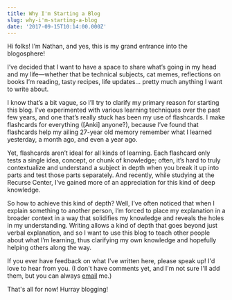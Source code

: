 ```yaml
---
title: Why I'm Starting a Blog
slug: why-i'm-starting-a-blog
date: '2017-09-15T10:14:00.000Z'
---
```


Hi folks! I’m Nathan, and yes, this is my grand entrance into the blogosphere!

I’ve decided that I want to have a space to share what’s going in my head and my life—whether that be technical subjects, cat memes, reflections on books I’m reading, tasty recipes, life updates... pretty much anything I want to write about.

I know that’s a bit vague, so I’ll try to clarify my primary reason for starting this blog. I’ve experimented with various learning techniques over the past few years, and one that’s really stuck has been my use of flashcards. I make flashcards for everything ([Anki] anyone?), because I’ve found that flashcards help my ailing 27-year old memory remember what I learned yesterday, a month ago, and even a year ago.

Yet, flashcards aren’t ideal for all kinds of learning. Each flashcard only tests a single idea, concept, or chunk of knowledge; often, it’s hard to truly contextualize and understand a subject in depth when you break it up into parts and test those parts separately. And recently, while studying at the Recurse Center, I've gained more of an appreciation for this kind of deep knowledge.

So how to achieve this kind of depth? Well, I’ve often noticed that when I explain something to another person, I’m forced to place my explanation in a broader context in a way that solidifies my knowledge and reveals the holes in my understanding. Writing allows a kind of depth that goes beyond just verbal explanation, and so I want to use this blog to teach other people about what I’m learning, thus clarifying my own knowledge and hopefully helping others along the way.

If you ever have feedback on what I've written here, please speak up! I'd love to hear from you. (I don't have comments yet, and I'm not sure I'll add them, but you can always [email](mailto:nathanwshane@gmail.com) me.)

That's all for now! Hurray blogging!

